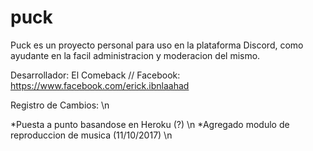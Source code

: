 # puck

Puck es un proyecto personal para uso en la plataforma Discord, como ayudante en la facil administracion y moderacion del mismo.

Desarrollador: El Comeback // Facebook: https://www.facebook.com/erick.ibnlaahad

Registro de Cambios: \n

*Puesta a punto basandose en Heroku (?) \n
*Agregado modulo de reproduccion de musica (11/10/2017) \n
